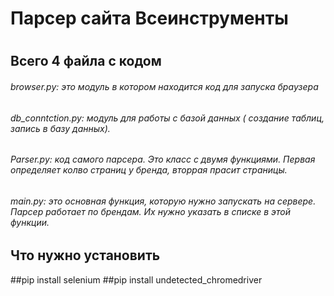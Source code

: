 # Парсер сайта Всеинструменты
#

## Всего 4 файла с кодом
###### browser.py: это модуль в котором находится код для запуска браузера
###### db_conntction.py: модуль для работы с базой данных ( создание таблиц, запись в базу данных).
###### Parser.py: код самого парсера. Это класс с двумя функциями. Первая определяет колво страниц у бренда, вторрая прасит страницы.
###### main.py: это основная функция, которую нужно запускать на сервере. Парсер работает по брендам. Их нужно указать в списке в этой функции.


## Что нужно установить
##pip install selenium
##pip install undetected_chromedriver
